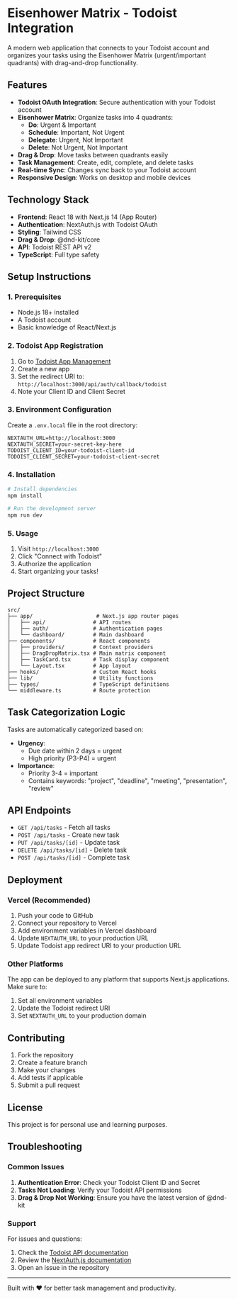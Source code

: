 # Eisenhower Matrix - Todoist Integration

A modern web application that connects to your Todoist account and organizes your tasks using the Eisenhower Matrix (urgent/important quadrants) with drag-and-drop functionality.

## Features

- **Todoist OAuth Integration**: Secure authentication with your Todoist account
- **Eisenhower Matrix**: Organize tasks into 4 quadrants:
  - **Do**: Urgent & Important
  - **Schedule**: Important, Not Urgent
  - **Delegate**: Urgent, Not Important
  - **Delete**: Not Urgent, Not Important
- **Drag & Drop**: Move tasks between quadrants easily
- **Task Management**: Create, edit, complete, and delete tasks
- **Real-time Sync**: Changes sync back to your Todoist account
- **Responsive Design**: Works on desktop and mobile devices

## Technology Stack

- **Frontend**: React 18 with Next.js 14 (App Router)
- **Authentication**: NextAuth.js with Todoist OAuth
- **Styling**: Tailwind CSS
- **Drag & Drop**: @dnd-kit/core
- **API**: Todoist REST API v2
- **TypeScript**: Full type safety

## Setup Instructions

### 1. Prerequisites

- Node.js 18+ installed
- A Todoist account
- Basic knowledge of React/Next.js

### 2. Todoist App Registration

1. Go to [Todoist App Management](https://todoist.com/app_console)
2. Create a new app
3. Set the redirect URI to: `http://localhost:3000/api/auth/callback/todoist`
4. Note your Client ID and Client Secret

### 3. Environment Configuration

Create a `.env.local` file in the root directory:

```env
NEXTAUTH_URL=http://localhost:3000
NEXTAUTH_SECRET=your-secret-key-here
TODOIST_CLIENT_ID=your-todoist-client-id
TODOIST_CLIENT_SECRET=your-todoist-client-secret
```

### 4. Installation

```bash
# Install dependencies
npm install

# Run the development server
npm run dev
```

### 5. Usage

1. Visit `http://localhost:3000`
2. Click "Connect with Todoist"
3. Authorize the application
4. Start organizing your tasks!

## Project Structure

```
src/
├── app/                    # Next.js app router pages
│   ├── api/               # API routes
│   ├── auth/              # Authentication pages
│   └── dashboard/         # Main dashboard
├── components/            # React components
│   ├── providers/         # Context providers
│   ├── DragDropMatrix.tsx # Main matrix component
│   ├── TaskCard.tsx       # Task display component
│   └── Layout.tsx         # App layout
├── hooks/                 # Custom React hooks
├── lib/                   # Utility functions
├── types/                 # TypeScript definitions
└── middleware.ts          # Route protection
```

## Task Categorization Logic

Tasks are automatically categorized based on:

- **Urgency**: 
  - Due date within 2 days = urgent
  - High priority (P3-P4) = urgent
- **Importance**:
  - Priority 3-4 = important
  - Contains keywords: "project", "deadline", "meeting", "presentation", "review"

## API Endpoints

- `GET /api/tasks` - Fetch all tasks
- `POST /api/tasks` - Create new task
- `PUT /api/tasks/[id]` - Update task
- `DELETE /api/tasks/[id]` - Delete task
- `POST /api/tasks/[id]` - Complete task

## Deployment

### Vercel (Recommended)

1. Push your code to GitHub
2. Connect your repository to Vercel
3. Add environment variables in Vercel dashboard
4. Update `NEXTAUTH_URL` to your production URL
5. Update Todoist app redirect URI to your production URL

### Other Platforms

The app can be deployed to any platform that supports Next.js applications. Make sure to:

1. Set all environment variables
2. Update the Todoist redirect URI
3. Set `NEXTAUTH_URL` to your production domain

## Contributing

1. Fork the repository
2. Create a feature branch
3. Make your changes
4. Add tests if applicable
5. Submit a pull request

## License

This project is for personal use and learning purposes.

## Troubleshooting

### Common Issues

1. **Authentication Error**: Check your Todoist Client ID and Secret
2. **Tasks Not Loading**: Verify your Todoist API permissions
3. **Drag & Drop Not Working**: Ensure you have the latest version of @dnd-kit

### Support

For issues and questions:
1. Check the [Todoist API documentation](https://developer.todoist.com/rest/v2/)
2. Review the [NextAuth.js documentation](https://next-auth.js.org/)
3. Open an issue in the repository

---

Built with ❤️ for better task management and productivity.

